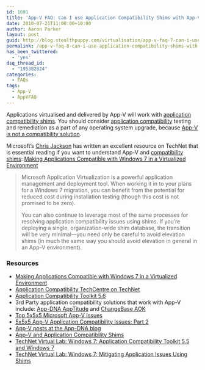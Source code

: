 ```yaml
---
id: 1691
title: 'App-V FAQ: Can I use Application Compatibility Shims with App-V?'
date: 2010-07-21T11:00:00+10:00
author: Aaron Parker
layout: post
guid: http://blog.stealthpuppy.com/virtualisation/app-v-faq-7-can-i-use-application-compatibility-shims-with-app-v
permalink: /app-v-faq-8-can-i-use-application-compatibility-shims-with-app-v/
has_been_twittered:
  - 'yes'
dsq_thread_id:
  - "195382824"
categories:
  - FAQs
tags:
  - App-V
  - AppVFAQ
---
```

<img style="margin: 0px 0px 5px 10px; display: inline;" src="{{site.baseurl}}/media/2010/06/AppVFAQLogo.png" alt="" align="right" />

Applications virtualised and delivered by App-V will work with [application compatibility shims](http://technet.microsoft.com/en-us/library/dd837644(WS.10).aspx). You should consider [application compatibility](http://technet.microsoft.com/windows/aa905066.aspx) testing and remediation as a part of any operating system upgrade, because [App-V is not a compatibility solution]({{site.baseurl}}/virtualisation/app-v-faq-7-is-app-v-an-application-compatibility-solution).

Microsoft’s [Chris Jackson](http://blogs.msdn.com/b/cjacks/about.aspx) has written an excellent resource on TechNet that is essential reading if you want to understand App-V and [compatibility shims](http://technet.microsoft.com/en-us/library/dd837644(WS.10).aspx): [Making Applications Compatible with Windows 7 in a Virtualized Environment](http://technet.microsoft.com/magazine/ff458340.aspx)

> Microsoft Application Virtualization is a powerful application management and deployment tool. When working it in to your plans for a Windows 7 migration, you can benefit from the potential for reduced cost during installation testing (though this cost is not promised to be zero).
> 
> You can also continue to leverage most of the same processes for resolving application compatibility issues using shims. If you’re deploying a single, organization-wide shim database, the transition will be very minimal—you need only be careful to avoid elevation shims (in much the same way you should avoid elevation in general in an App-V environment).

### Resources

  * [Making Applications Compatible with Windows 7 in a Virtualized Environment](http://technet.microsoft.com/magazine/ff458340.aspx)
  * [Application Compatibility TechCentre on TechNet](http://technet.microsoft.com/windows/aa905066.aspx)
  * [Application Compatibility Toolkit 5.6](http://www.microsoft.com/downloads/details.aspx?FamilyId=24DA89E9-B581-47B0-B45E-492DD6DA2971&displaylang=en)
  * 3rd Party application compatibility solutions that work with App-V include: [App-DNA AppTitude](http://www.app-dna.com/AppTitude/Default.aspx) and [ChangeBase AOK](http://www.changebase.com/products.aspx)
  * [Top 5x5x5 Microsoft App-V Issues](http://aokcompat.blogspot.com/2009/10/top-5x5x5-microsoft-app-v-issues.html)
  * [5x5x5 App-V Application Compatibility Issues: Part 2](http://aokcompat.blogspot.com/2009/10/5x5x5-app-v-application-compatibility.html)
  * [App-V posts at the App-DNA blog](http://fishbowl.app-dna.com/category/App-V.aspx)
  * [App-V and Application Compatibility Shims](http://myitforum.com/cs2/blogs/kkaminski/archive/2010/01/30/app-v-and-application-compatibility-shims.aspx)
  * [TechNet Virtual Lab: Windows 7: Application Compatibility Toolkit 5.5 and Windows 7](http://go.microsoft.com/?linkid=9703458)
  * [TechNet Virtual Lab: Windows 7: Mitigating Application Issues Using Shims](http://go.microsoft.com/?linkid=9703460)